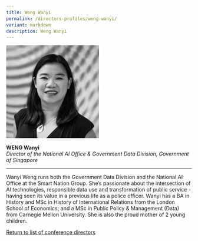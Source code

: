 ```yaml
---
title: Weng Wanyi
permalink: /directors-profiles/weng-wanyi/
variant: markdown
description: Weng Wanyi
---
```

<div style="width:50%"><img src="/images/People/weng_wanyi.jpeg" alt="Weng Wanyi"></div>

**WENG Wanyi**<br>*Director of the National AI Office &amp; Government Data Division, Government of Singapore*<br>

---

Wanyi Weng runs both the Government Data Division and the National AI Office at the Smart Nation Group. She’s passionate about the intersection of AI technologies, responsible data use and transformation of public service - having seen its value in a previous life as a police officer. Wanyi has a BA in History and MSc in History of International Relations from the London School of Economics; and a MSc in Public Policy &amp; Management (Data) from Carnegie Mellon University. She is also the proud mother of 2 young children.


[Return to list of conference directors](/directors)